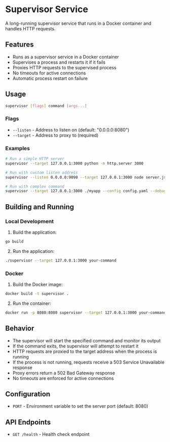# Supervisor Service

A long-running supervisor service that runs in a Docker container and handles HTTP requests.

## Features

- Runs as a supervisor service in a Docker container
- Supervises a process and restarts it if it fails
- Proxies HTTP requests to the supervised process
- No timeouts for active connections
- Automatic process restart on failure

## Usage

```bash
supervisor [flags] command [args...]
```

### Flags

- `--listen` - Address to listen on (default: "0.0.0.0:8080")
- `--target` - Address to proxy to (required)

### Examples

```bash
# Run a simple HTTP server
supervisor --target 127.0.0.1:3000 python -m http.server 3000

# Run with custom listen address
supervisor --listen 0.0.0.0:9090 --target 127.0.0.1:3000 node server.js

# Run with complex command
supervisor --target 127.0.0.1:3000 ./myapp --config config.yaml --debug
```

## Building and Running

### Local Development

1. Build the application:
```bash
go build
```

2. Run the application:
```bash
./supervisor --target 127.0.0.1:3000 your-command
```

### Docker

1. Build the Docker image:
```bash
docker build -t supervisor .
```

2. Run the container:
```bash
docker run -p 8080:8080 supervisor --target 127.0.0.1:3000 your-command
```

## Behavior

- The supervisor will start the specified command and monitor its output
- If the command exits, the supervisor will attempt to restart it
- HTTP requests are proxied to the target address when the process is running
- If the process is not running, requests receive a 503 Service Unavailable response
- Proxy errors return a 502 Bad Gateway response
- No timeouts are enforced for active connections

## Configuration

- `PORT` - Environment variable to set the server port (default: 8080)

## API Endpoints

- `GET /health` - Health check endpoint 